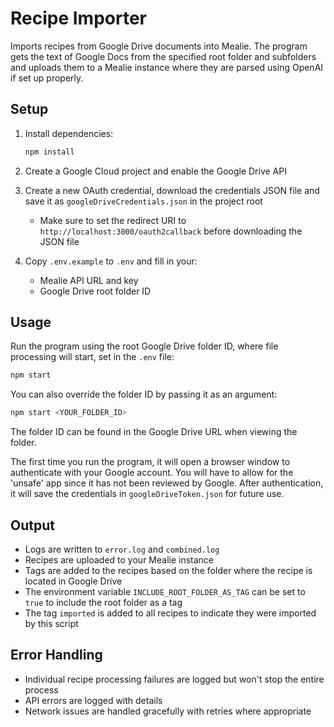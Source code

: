 # Recipe Importer

Imports recipes from Google Drive documents into Mealie. The program gets the text of Google Docs from the specified root folder and subfolders and uploads them to a Mealie instance where they are parsed using OpenAI if set up properly.

## Setup

1. Install dependencies:

   ```bash
   npm install
   ```

2. Create a Google Cloud project and enable the Google Drive API
3. Create a new OAuth credential, download the credentials JSON file and save it as `googleDriveCredentials.json` in the project root
   - Make sure to set the redirect URI to `http://localhost:3000/oauth2callback` before downloading the JSON file
4. Copy `.env.example` to `.env` and fill in your:
   - Mealie API URL and key
   - Google Drive root folder ID

## Usage

Run the program using the root Google Drive folder ID, where file processing will start, set in the `.env` file:

```bash
npm start
```

You can also override the folder ID by passing it as an argument:

```bash
npm start <YOUR_FOLDER_ID>
```

The folder ID can be found in the Google Drive URL when viewing the folder.

The first time you run the program, it will open a browser window to authenticate with your Google account. You will have to allow for the 'unsafe' app since it has not been reviewed by Google. After authentication, it will save the credentials in `googleDriveToken.json` for future use.

## Output

- Logs are written to `error.log` and `combined.log`
- Recipes are uploaded to your Mealie instance
- Tags are added to the recipes based on the folder where the recipe is located in Google Drive
- The environment variable `INCLUDE_ROOT_FOLDER_AS_TAG` can be set to `true` to include the root folder as a tag
- The tag `imported` is added to all recipes to indicate they were imported by this script

## Error Handling

- Individual recipe processing failures are logged but won't stop the entire process
- API errors are logged with details
- Network issues are handled gracefully with retries where appropriate
